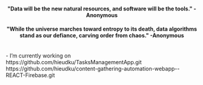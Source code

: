 
<h4 align="center">"Data will be the new natural resources, and software will be the tools." -Anonymous</h4>
<h4 align="center">"While the universe marches toward entropy to its death, data algorithms stand as our defiance, carving order from chaos." -Anonymous</h4>
<br />
- I’m currently working on <br />
https://github.com/hieudku/TasksManagementApp.git<br />
https://github.com/hieudku/content-gathering-automation-webapp--REACT-Firebase.git<br />




  



